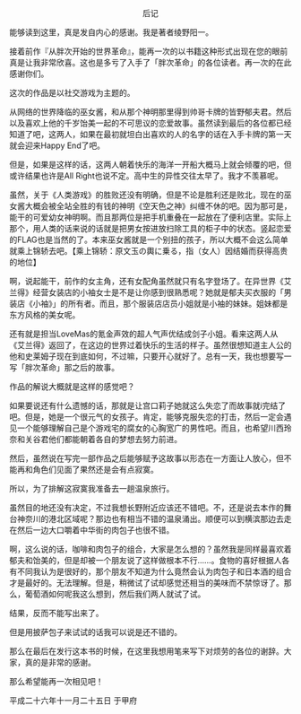 <p align="center">后记</p>

能够读到这里，真是发自内心的感谢。我是著者绫野阳一。

接着前作『从胖次开始的世界革命』，能再一次的以书籍这种形式出现在您的眼前真是让我非常欣喜。这也是多亏了入手了「胖次革命」的各位读者。再一次的在此感谢你们。

这次的作品是以社交游戏为主题的。

从网络的世界降临的巫女酱，和从那个神明那里得到帅哥卡牌的皆野郁夫君。然后以及喜欢上他的千岁饴美一起的不可思议的恋爱故事。虽然读到最后的各位都已经知道了吧，这两人，如果在最初就坦白出喜欢的人的名字的话在入手卡牌的第一天就会迎来Happy End了吧。

但是，如果是这样的话，这两人朝着快乐的海洋一开船大概马上就会倾覆的吧，但或许结果也许是All Right也说不定。高中生的异性交往太早了。我才不羡慕呢。

虽然，关于《人类游戏》的胜败还没有明确，但是不论是胜利还是败北，现在的巫女酱大概会被全站全胜的有钱的神明《空天色之神》纠缠不休的吧。因为那可是，能干的可爱幼女神明啊。而且那两位是把手机重叠在一起放在了便利店里。实际上那个，用人类的话来说的话就是把男女按进放扫除工具的柜子中的状态。竖起恋爱的FLAG也是当然的了。本来巫女酱就是一个别扭的孩子，所以大概不会这么简单就乘上锦轿去吧。【乘上锦轿：原文玉の輿に乗る，指（女人）因结婚而获得高贵的地位】

啊，说起能干，前作的女主角，还有女配角虽然就只有名字登场了。在异世界《艾兰得》经营女装店的小袖女士是不是让你感到很熟悉呢？她就是郁夫买衣服的「男装店《小袖》」的所有者。而且，那个服装店店员小姐就是小袖的妹妹。姐妹都是东方风格的美女呢。

还有就是担当LoveMas的氪金声效的超人气声优结成剑子小姐。看来这两人从《艾兰得》返回了，在这边的世界过着快乐的生活的样子。虽然很想知道主人公的他和史莱姆子现在到底如何，不过嘛，只要开心就好了。总有一天，我也想要写一写「胖次革命」那之后的故事。

作品的解说大概就是这样的感觉吧？

如果要说还有什么遗憾的话，那就是让宫口莉子她就这么失恋了而故事就i完结了吧。但是，她是一个很元气的女孩子。肯定，能够克服失恋的打击，然后一定会遇见一个能够理解自己是个游戏宅的腐女的心胸宽广的男性吧。而且，也希望川西玲奈和关谷君他们都能朝着各自的梦想去努力前进。

然后，虽然说在写完一部作品之后能够赋予这故事以形态在一方面让人放心，但不能再和角色们见面了果然还是会有点寂寞。

所以，为了排解这寂寞我准备去一趟温泉旅行。

虽然目的地还没有决定，不过我想长野附近应该还不错吧。不，还是说去本作的舞台神奈川的港北区域呢？那边也有相当不错的温泉涌出。顺便可以到横滨那边去走在然后一边大口嚼着中华街的肉包子也很不错。

啊，这么说的话，咖啡和肉包子的组合，大家是怎么想的？虽然我是同样最喜欢着郁夫和饴美的，但是却被一个朋友说了这样做根本不行……。食物的喜好根据人各有不同我认为是很好的，那个朋友不知道为什么竟然会认为肉包子和日本酒的组合才是最好的。无法理解。但是，稍微试了试却感觉还相当的美味而不禁惊讶了。那么，葡萄酒如何呢我这么想到，然后我们两人就试了试。

结果，反而不能写出来了。

但是用披萨包子来试试的话我可以说是还不错的。

那么在最后在发行这本书的时候，在这里我想用笔来写下对烦劳的各位的谢辞。大家，真的是非常的感谢。

那么希望能再一次相见吧！

平成二十六年十一月二十五日 于甲府

